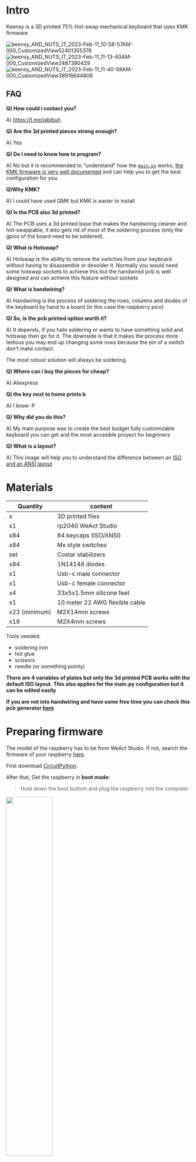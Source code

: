 # Intro

Keensy is a 3D printed 75% Hot-swap mechanical keyboard that uses KMK firmware 



  
 ![keensy_AND_NUTS_IT_2023-Feb-11_10-58-57AM-000_CustomizedView52401355376](https://user-images.githubusercontent.com/77059171/218270925-da948f2e-8f14-4177-8bd7-bf39c40e3c5f.jpg)
![keensy_AND_NUTS_IT_2023-Feb-11_11-13-40AM-000_CustomizedView2487390429](https://user-images.githubusercontent.com/77059171/218270934-9f58ebad-08a8-40f8-88e4-2aa93de455f2.jpg)
![keensy_AND_NUTS_IT_2023-Feb-11_11-40-58AM-000_CustomizedView38916644806](https://user-images.githubusercontent.com/77059171/218270943-a1067d05-0e76-4f87-b945-1ca89e01d9b2.png)
</p>



## FAQ
**Q) How could i contact you?**

A) https://t.me/jabibuh

**Q) Are the 3d printed pieces strong enough?**

A) Yes

**Q) Do I need to know how to program?**

A) No but it is recommended to "understand" how the [`main.py`](https://github.com/javiverdu/Keensy/blob/main/main.py) works, [the KMK firmware is very well documented](https://github.com/KMKfw/kmk_firmware) and can help you to get the best configuration for you.

**Q)Why KMK?**

A) I could have used QMK but KMK is easier to install

**Q) Is the PCB also 3d printed?**

A) The PCB uses a 3d printed base that makes the handwiring cleaner and hot-swappable, it also gets rid of most of the soldering process (only the gpios of the board need to be soldered).

**Q) What is Hotswap?**

A) Hotswap is the ability to remove the switches from your keyboard without having to disassemble or desolder it. Normally you would need some hotswap sockets to achieve this but the handwired pcb is well designed and can achieve this feature without sockets

**Q) What is handwiring?**

A) Handwiring is the process of soldering the rows, columns and diodes of the keyboard by hand to a board (in this case the raspberry pico)

**Q) So, is the pcb printed option worth it?**

A) It depends, if you hate soldering or wants to have something solid and hotswap then go for it. The downside is that it makes the process more tedious you may end up changing some rows because the pin of a switch don't make contact.

The most robust solution will always be soldering.

**Q) Where can i buy the pieces for cheap?**

A) Aliexpress

**Q) the key next to home prints b**

A) I know :P

**Q) Why did you do this?**

A) My main purpose was to create the best budget fully customizable keyboard you can get and the most accesible proyect for beginners

**Q) What is a layout?**

A) This image will help you to understand the difference between an [ISO and an ANSI layout](https://acf.geeknetic.es/imgw/imagenes/auto/2021/6/9/sue-teclados-ansi-iso.png?f=webp)

# Materials

| Quantity  | content |
| ------------- | ------------- |
| x | 3D printed files |
| x1  | rp2040 WeAct Studio  |
| x84  | 84 keycaps (ISO/ANSI) |
| x84 | Mx style switches |
| set | Costar stabilizers |
| x84 | 1N14148 diodes |
| x1  | Usb-c male connector |
| x1  | Usb-c female connector |
| x4 | 33x5x1.5mm silicone feet |
| x1 | 10 meter 22 AWG flexible cable |
| x23 (minimum) |  M2X14mm screws  |
| x19  | M2X4mm screws |

Tools needed:
- soldering iron
- hot glue
- scissors
- needle (or something pointy)

**There are 4 variables of plates but only the 3d printed PCB works with the default ISO layout. This also applies for the main.py configuration but it can be edited easily**

**If you are not into handwiring and have some free time you can check this pcb generator [here](https://github.com/50an6xy06r6n/hotswap_pcb_generator)**

# Preparing firmware

The model of the raspberry has to be from WeAct Studio. If not, search the firmware of your raspberry [here](https://circuitpython.org/downloads).

First download [CircuitPython](https://circuitpython.org/board/weact_studio_pico/).

After that, Get the raspberry in **boot mode**: 

> Hold down the boot buttom and plug the raspberry into the computer.

<img width="50%" src="https://user-images.githubusercontent.com/77059171/218272883-652900b1-0b6d-4e69-815d-08e58389cdb1.png">

Now, the computer should detect a new external storage.

Drag the downloaded UF2 file to the Pico. The storage will reset and appear with the name CIRCUITPY.

Now we have to install the KMK firmware.

Grab the latest version of [KMK](https://github.com/KMKfw/kmk_firmware) and extract all the files from the zip.

Copy the kmk folder and the boot.py to the raspberry.

Download and copy the [`main.py`](https://github.com/javiverdu/Keensy/blob/main/main.py) to the raspberry.

You're done!

# PCB assembly

This is the most tedious part of the build, it will take you some time to finish it.


You will need [this diode bending cube](https://github.com/50an6xy06r6n/hotswap_pcb_generator/blob/main/stl/diode_bending_templates/mx_improved_diode_bending_template.stl):

this is the 3d printed pcb:
![pcb_front](https://user-images.githubusercontent.com/77059171/218271015-1a5cc7f7-a20f-43bd-9953-fb5b0d73933a.png)

We will start at the back of the board with the columns of the matrix.

## Columns

![pcb_back](https://user-images.githubusercontent.com/77059171/218271016-5bd20b9a-7bfe-466c-975b-f2e9d2b81f7b.png)

For better cable management mark the position where the raspberry board will be. This will help you to know 
the length of the cables.
> Be careful with the holes of the screws!
> Do NOT glue the board into the pcb (yet)

![pcb_back](https://user-images.githubusercontent.com/77059171/218273965-b49f7c9c-ab78-425b-bef8-e3f9dda4a9fe.png)

This is is the diagram of the weact studio rp2040, the GPX pins will be used for the matrix of the keyboard.

The order of the pins can be specified in the [`main.py`](https://github.com/javiverdu/Keensy/blob/main/main.py) which means that you can solder the cables wherever you want as long as you modify the file.
>Note: GND are not GPIO pins, do not use them.

<img width="40%" src="https://user-images.githubusercontent.com/77059171/218274319-28368ab4-c421-4ff6-bc2f-a8e217b59c9d.jpeg">

Put the cables in the columns and cut them with the enough length to join their respective pin.
>If the cables won't fit in the columns you can use silver wire as long as you secure the conection between the wire and the diode.

>If you didn't understand this don't worry, it is the next step


Here is my setup:

![COLUMNS](https://user-images.githubusercontent.com/77059171/218275540-8f00776f-204b-450d-9370-33bc6547fef5.png)


## Diodes


Here comes the worst part of the build, you have been warmed.

The best way to show how the diodes are conected to the columns is with these pictures

> pointy thing and [diode bending cube](https://github.com/50an6xy06r6n/hotswap_pcb_generator/blob/main/stl/diode_bending_templates/mx_improved_diode_bending_template.stl) are needed here

the diode pins will be here

![Screenshot_1](https://user-images.githubusercontent.com/77059171/218276803-220dad54-e544-4a70-a26b-66b8f1bf7fbb.png)
![caca](https://user-images.githubusercontent.com/77059171/218276926-45109aa2-2294-4161-be2c-61f1a33dd053.png)

The connection between the column and the pin is formed by going through the cable.


Here is where the pointy thing comes in handy.

Check where the hole of the column is and prick the cable.
> The tinier the hole the less will fail the conexion

<img src="https://user-images.githubusercontent.com/77059171/197513592-ae4d662f-2725-4259-8ddc-07ca1a2fb7b5.png">
<img src="https://user-images.githubusercontent.com/77059171/197513595-618ac596-a999-4fd4-b1f6-e334db974f62.png">

Do the same with all the columns.

## Bending Diodes

You will need to do this at least 84 times 

<img src="https://user-images.githubusercontent.com/77059171/197514755-90bb6a7d-5171-4165-b815-3526b5fb4c9f.png">
<img src="https://user-images.githubusercontent.com/77059171/197514763-71bf9795-2e87-448d-b0ca-1d694bfb5139.png">
<img src="https://user-images.githubusercontent.com/77059171/197514766-f7fec248-f870-4ca9-afa1-0133285df3b7.png">
<img src="https://user-images.githubusercontent.com/77059171/197514768-1df9660b-df81-49e2-acae-0ad455548230.png">

## Mounting the Diodes

>Note: check the Diode orientation
<img width="1125" src="https://user-images.githubusercontent.com/77059171/197513597-7421e924-2184-40b1-8982-4b5453a2ace7.png">



<img width="1125" src="https://user-images.githubusercontent.com/77059171/197513599-e50b8574-73cf-4c6b-b42f-9b8525960c7e.png">
<img width="1125" src="https://user-images.githubusercontent.com/77059171/197513604-9f14fefa-2a90-467a-b6c7-1389f41f7929.png">

with all the diodes mounted to the columns you can now hot glue the raspberry to the pcb (make sure to put a layer of hot glue on the pcb 

before)
> You can also add some hot glue to the cables 

## Rows

The rows just need to solder the cables to their respective pin and good cable management.

> Note: The ISO enter is connected in the third row


## Usb-C Cable

You will need a usb c male to female cable. You can buy usb-c connectors and solder the cables or buy one.


Your printed PCB should look like this: 

![pcb11](https://user-images.githubusercontent.com/77059171/197513607-f82ca05a-25a7-458b-9c98-04b720e4c8ba.jpeg)


![pcb12](https://user-images.githubusercontent.com/77059171/197513608-b7ce56fa-b938-4343-9fe7-694ba7b8dd3d.jpeg)
>This was the first prototype of the pcb

now you can connect the pcb to the PC and check if all the keys work as it should with a keyboard tester and something to bridge the connections of the matrix

# Putting all together

> Check if all the keys are working before mounting the case

## Mounting the PCB

glue the usb adapter to the hole case (usb-c hole) place the pcb to the case, be careful not to pinch the wires.

now you can use the M2x4mm screws to secure the pcb to the case.
![case_pcb](https://user-images.githubusercontent.com/77059171/218313886-1fa5fe3e-e407-454a-ae53-a6a50f59697b.png)

## Mounting the stabilizers

![keensy_AND_NUTS_IT_2023-Feb-11_12-43-35PM-000_CustomizedView1329393190](https://user-images.githubusercontent.com/77059171/218312721-a8142374-f820-4a1f-9fc4-6806e6fa1086.png)

For the stabilizers you will need at least one for the spacebar in order to make it work properly

![costar_stab](https://user-images.githubusercontent.com/77059171/218314234-cf49fc51-e5a4-4beb-b6d2-441d05167409.png)

The stabilizers need to be installed in a specific orientation

![costar_installed](https://user-images.githubusercontent.com/77059171/218314420-5eac41b4-2aec-48bc-a5f2-4c3c1dc00ead.png)

You can put the rest of the costar pieces later. If you don't know how to install the stabilizers [this video may help you](https://www.youtube.com/watch?v=I31wrZvmdkI)

## Mounting the case

take the plate and the case and put it upside-down. make sure the case and the plate is alined and start putting in the screws
> There should be the less gap possible between the plate and the case

![keensy_AND_NUTS_IT_2023-Feb-12_02-00-19PM-000_CustomizedView29306077820](https://user-images.githubusercontent.com/77059171/218316560-12c908d5-f0d4-4e41-b75f-df1e4895eefa.png)

You can now put the silicone feet.

## Mounting the switches

The switches are installed in a specific orientation.

It is recommended to check if the switch works before mounting the next one.
This part is where the switch tends to fail as the upper pin needs to go through the row cable


![keensy_AND_NUTS_IT_2023-Feb-12_02-06-20PM-000_CustomizedView13376214790](https://user-images.githubusercontent.com/77059171/218316576-89118b33-4bbc-4010-9749-c55eb989af59.png)

You can now mount the costar stabilizers and the keycaps.


## You're Done!

Congratulations! You can now enjoy your new finished keyboard and tweak it however you like.


# Credits

* Thanks to [50an6xy06r6n](https://github.com/50an6xy06r6n/hotswap_pcb_generator) and [stingray127](https://github.com/stingray127/handwirehotswap) for the inspiration of the PCB.

